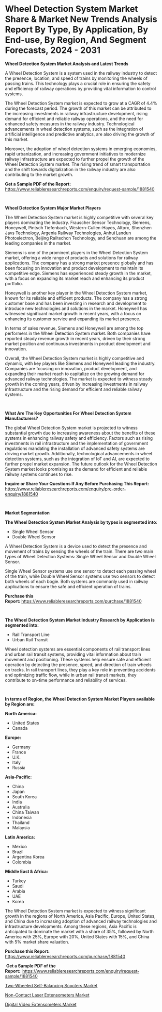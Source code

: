 <p><h1>Wheel Detection System Market Share & Market New Trends Analysis Report By Type, By Application, By End-use, By Region, And Segment Forecasts, 2024 - 2031</h1></p><p><strong>Wheel Detection System Market Analysis and Latest Trends</strong></p>
<p><p>A Wheel Detection System is a system used in the railway industry to detect the presence, location, and speed of trains by monitoring the wheels of passing trains. This technology plays a crucial role in ensuring the safety and efficiency of railway operations by providing vital information to control systems.</p><p>The Wheel Detection System market is expected to grow at a CAGR of 4.4% during the forecast period. The growth of this market can be attributed to the increasing investments in railway infrastructure development, rising demand for efficient and reliable railway operations, and the need for enhanced safety measures in the railway industry. Technological advancements in wheel detection systems, such as the integration of artificial intelligence and predictive analytics, are also driving the growth of this market.</p><p>Moreover, the adoption of wheel detection systems in emerging economies, rapid urbanization, and increasing government initiatives to modernize railway infrastructure are expected to further propel the growth of the Wheel Detection System market. The rising trend of smart transportation and the shift towards digitalization in the railway industry are also contributing to the market growth.</p></p>
<p><strong>Get a Sample PDF of the Report:&nbsp;</strong> <a href="https://www.reliableresearchreports.com/enquiry/request-sample/1881540">https://www.reliableresearchreports.com/enquiry/request-sample/1881540</a></p>
<p>&nbsp;</p>
<p><strong>Wheel Detection System Major Market Players</strong></p>
<p><p>The Wheel Detection System market is highly competitive with several key players dominating the industry. Frauscher Sensor Technology, Siemens, Honeywell, Pintsch Tiefenbach, Western-Cullen-Hayes, Altpro, Shenzhen Javs Technology, Argenia Railway Technologies, Anhui Landun Photoelectron, Beijing Railtechcn Technology, and Senchuan are among the leading companies in the market.</p><p>Siemens is one of the prominent players in the Wheel Detection System market, offering a wide range of products and solutions for railway applications. The company has a strong market presence globally and has been focusing on innovation and product development to maintain its competitive edge. Siemens has experienced steady growth in the market, with a focus on expanding its market reach and enhancing its product portfolio.</p><p>Honeywell is another key player in the Wheel Detection System market, known for its reliable and efficient products. The company has a strong customer base and has been investing in research and development to introduce new technologies and solutions in the market. Honeywell has witnessed significant market growth in recent years, with a focus on enhancing its customer service and expanding its market presence.</p><p>In terms of sales revenue, Siemens and Honeywell are among the top performers in the Wheel Detection System market. Both companies have reported steady revenue growth in recent years, driven by their strong market position and continuous investments in product development and innovation.</p><p>Overall, the Wheel Detection System market is highly competitive and dynamic, with key players like Siemens and Honeywell leading the industry. Companies are focusing on innovation, product development, and expanding their market reach to capitalize on the growing demand for advanced railway technologies. The market is expected to witness steady growth in the coming years, driven by increasing investments in railway infrastructure and the rising demand for efficient and reliable railway systems.</p></p>
<p>&nbsp;</p>
<p><strong>What Are The Key Opportunities For Wheel Detection System Manufacturers?</strong></p>
<p><p>The global Wheel Detection System market is projected to witness substantial growth due to increasing awareness about the benefits of these systems in enhancing railway safety and efficiency. Factors such as rising investments in rail infrastructure and the implementation of government regulations mandating the installation of advanced safety systems are driving market growth. Additionally, technological advancements in wheel detection systems, such as the integration of IoT and AI, are expected to further propel market expansion. The future outlook for the Wheel Detection System market looks promising as the demand for efficient and reliable railway systems continues to rise.</p></p>
<p><strong>Inquire or Share Your Questions If Any Before Purchasing This Report:</strong> <a href="https://www.reliableresearchreports.com/enquiry/pre-order-enquiry/1881540">https://www.reliableresearchreports.com/enquiry/pre-order-enquiry/1881540</a></p>
<p>&nbsp;</p>
<p><strong>Market Segmentation</strong></p>
<p><strong>The Wheel Detection System Market Analysis by types is segmented into:</strong></p>
<p><ul><li>Single Wheel Sensor</li><li>Double Wheel Sensor</li></ul></p>
<p><p>A Wheel Detection System is a device used to detect the presence and movement of trains by sensing the wheels of the train. There are two main types of Wheel Detection Systems: Single Wheel Sensor and Double Wheel Sensor. </p><p>Single Wheel Sensor systems use one sensor to detect each passing wheel of the train, while Double Wheel Sensor systems use two sensors to detect both wheels of each bogie. Both systems are commonly used in railway applications to ensure the safe and efficient operation of trains.</p></p>
<p><strong>Purchase this Report:&nbsp;</strong><a href="https://www.reliableresearchreports.com/purchase/1881540">https://www.reliableresearchreports.com/purchase/1881540</a></p>
<p>&nbsp;</p>
<p><strong>The Wheel Detection System Market Industry Research by Application is segmented into:</strong></p>
<p><ul><li>Rail Transport Line</li><li>Urban Rail Transit</li></ul></p>
<p><p>Wheel detection systems are essential components of rail transport lines and urban rail transit systems, providing vital information about train movement and positioning. These systems help ensure safe and efficient operation by detecting the presence, speed, and direction of train wheels on tracks. In rail transport lines, they play a key role in preventing accidents and optimizing traffic flow, while in urban rail transit markets, they contribute to on-time performance and reliability of services.</p></p>
<p>&nbsp;</p>
<p><strong>In terms of Region, the Wheel Detection System Market Players available by Region are:</strong></p>
<p>
    <p> <strong> North America: </strong>
        <ul>
            <li>United States</li>
            <li>Canada</li>
        </ul>
        </p> 
    <p> <strong> Europe: </strong>
        <ul>
            <li>Germany</li>
            <li>France</li>
            <li>U.K.</li>
            <li>Italy</li>
            <li>Russia</li>
        </ul>
        </p> 
    <p> <strong> Asia-Pacific: </strong>
        <ul>
            <li>China</li>
            <li>Japan</li>
            <li>South Korea</li>
            <li>India</li>
            <li>Australia</li>
            <li>China Taiwan</li>
            <li>Indonesia</li>
            <li>Thailand</li>
            <li>Malaysia</li>
        </ul>
        </p> 
    <p> <strong> Latin America: </strong>
        <ul>
            <li>Mexico</li>
            <li>Brazil</li>
            <li>Argentina Korea</li>
            <li>Colombia</li>
        </ul>
        </p> 
    <p> <strong> Middle East & Africa: </strong>
        <ul>
            <li>Turkey</li>
            <li>Saudi</li>
            <li>Arabia</li>
            <li>UAE</li>
            <li>Korea</li>
        </ul>
    </p>
    </p>
<p><p>The Wheel Detection System market is expected to witness significant growth in the regions of North America, Asia Pacific, Europe, United States, and China due to increasing adoption of advanced railway technologies and infrastructure developments. Among these regions, Asia Pacific is anticipated to dominate the market with a share of 35%, followed by North America with 25%, Europe with 20%, United States with 15%, and China with 5% market share valuation.</p></p>
<p><strong>Purchase this Report: </strong><a href="https://www.reliableresearchreports.com/purchase/1881540">https://www.reliableresearchreports.com/purchase/1881540</a></p>
<p>&nbsp;<strong>Get a Sample PDF of the Report:&nbsp;&nbsp;</strong><a href="https://www.reliableresearchreports.com/enquiry/request-sample/1881540">https://www.reliableresearchreports.com/enquiry/request-sample/1881540</a></p>
<p><strong></strong></p>
<p><p><a href="https://view.publitas.com/reportprime-1/two-wheeled-self-balancing-scooters-market-insights-market-players-and-forecast-till-2030/">Two-Wheeled Self-Balancing Scooters Market</a></p><p><a href="https://view.publitas.com/reportprime-1/non-contact-laser-extensometers-market-size-market-share-and-global-market-analysis-report-2023-2030/">Non-Contact Laser Extensometers Market</a></p><p><a href="https://view.publitas.com/reportprime-1/digital-video-extensometers-market-size-2023-2030-global-industrial-analysis-key-geographical-regions-market-share-top-key-players-product-types-and-forecast-research-report/">Digital Video Extensometers Market</a></p></p>